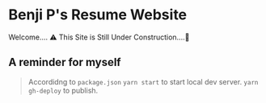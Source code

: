 # Benji P's Resume Website

Welcome.... ⚠️ This Site is Still Under Construction....🚸

## A reminder for myself
> Accordidng to `package.json`
`yarn start` to start local dev server.
`yarn gh-deploy` to publish.
